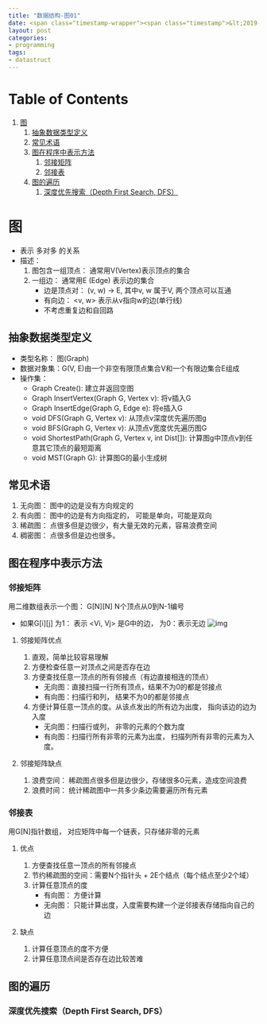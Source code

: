 ```yaml
---
title: "数据结构-图01"
date: <span class="timestamp-wrapper"><span class="timestamp">&lt;2019-01-07 Mon 05:15&gt;</span></span>
layout: post
categories: 
- programming
tags: 
- datastruct
---
```


# Table of Contents

1.  [图](#org8e194ba)
    1.  [抽象数据类型定义](#org3608071)
    2.  [常见术语](#orgf79a569)
    3.  [图在程序中表示方法](#orgd11f247)
        1.  [邻接矩阵](#orgbb8aeae)
        2.  [邻接表](#org4cfdae5)
    4.  [图的遍历](#org77dfebe)
        1.  [深度优先搜索（Depth First Search, DFS）](#org2248ee0)


<a id="org8e194ba"></a>

# 图

-   表示 多对多 的关系
-   描述：
    1.  图包含一组顶点： 通常用V(Vertex)表示顶点的集合
    2.  一组边： 通常用E (Edge) 表示边的集合
        -   边是顶点对： (v, w) -> E, 其中v, w 属于V, 两个顶点可以互通
        -   有向边： <v, w> 表示从v指向w的边(单行线)
        -   不考虑重复边和自回路


<a id="org3608071"></a>

## 抽象数据类型定义

-   类型名称： 图(Graph)
-   数据对象集：G(V, E)由一个非空有限顶点集合V和一个有限边集合E组成
-   操作集：
    -   Graph Create(): 建立并返回空图
    -   Graph InsertVertex(Graph G, Vertex v): 将v插入G
    -   Graph InsertEdge(Graph G, Edge e): 将e插入G
    -   void DFS(Graph G, Vertex v): 从顶点v深度优先遍历图g
    -   void BFS(Graph G, Vertex v): 从顶点v宽度优先遍历图G
    -   void ShortestPath(Graph G, Vertex v, int Dist[]): 计算图g中顶点v到任意其它顶点的最短距离
    -   void MST(Graph G): 计算图G的最小生成树


<a id="orgf79a569"></a>

## 常见术语

1.  无向图： 图中的边是没有方向规定的
2.  有向图： 图中的边是有方向指定的， 可能是单向，可能是双向
3.  稀疏图： 点很多但是边很少，有大量无效的元素，容易浪费空间
4.  稠密图： 点很多但是边也很多。


<a id="orgd11f247"></a>

## 图在程序中表示方法


<a id="orgbb8aeae"></a>

### 邻接矩阵

用二维数组表示一个图： G[N][N] N个顶点从0到N-1编号

-   如果G[i][j] 为1： 表示 <Vi, Vj> 是G中的边， 为0：表示无边
    ![img](./images/graph01.png)

1.  邻接矩阵优点

    1.  直观，简单比较容易理解
    2.  方便检查任意一对顶点之间是否存在边
    3.  方便查找任意一顶点的所有邻接点（有边直接相连的顶点）
        -   无向图：直接扫描一行所有顶点，结果不为0的都是邻接点
        -   有向图：扫描行和列， 结果不为0的都是邻接点
    4.  方便计算任意一顶点的度。从该点发出的所有边为出度， 指向该边的边为入度
        -   无向图：扫描行或列， 非零的元素的个数为度
        -   有向图：扫描行所有非零的元素为出度， 扫描列所有非零的元素为入度。

2.  邻接矩阵缺点

    1.  浪费空间： 稀疏图点很多但是边很少，存储很多0元素，造成空间浪费
    2.  浪费时间： 统计稀疏图中一共多少条边需要遍历所有元素


<a id="org4cfdae5"></a>

### 邻接表

用G[N]指针数组， 对应矩阵中每一个链表，只存储非零的元素

1.  优点

    1.  方便查找任意一顶点的所有邻接点
    2.  节约稀疏图的空间：需要N个指针头 + 2E个结点（每个结点至少2个域）
    3.  计算任意顶点的度
        -   有向图： 方便计算
        -   无向图： 只能计算出度，入度需要构建一个逆邻接表存储指向自己的边

2.  缺点

    1.  计算任意顶点的度不方便
    2.  计算任意顶点间是否存在边比较苦难


<a id="org77dfebe"></a>

## 图的遍历


<a id="org2248ee0"></a>

### 深度优先搜索（Depth First Search, DFS）
